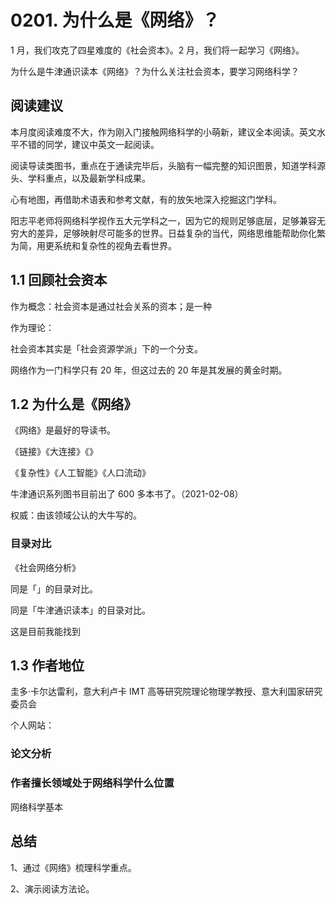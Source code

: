 # 0201. 为什么是《网络》？

1 月，我们攻克了四星难度的《社会资本》。2 月，我们将一起学习《网络》。

为什么是牛津通识读本《网络》？为什么关注社会资本，要学习网络科学？

## 阅读建议

本月度阅读难度不大，作为刚入门接触网络科学的小萌新，建议全本阅读。英文水平不错的同学，建议中英文一起阅读。

阅读导读类图书，重点在于通读完毕后，头脑有一幅完整的知识图景，知道学科源头、学科重点，以及最新学科成果。

心有地图，再借助术语表和参考文献，有的放矢地深入挖掘这门学科。

阳志平老师将网络科学视作五大元学科之一，因为它的规则足够底层，足够兼容无穷大的差异，足够映射尽可能多的世界。日益复杂的当代，网络思维能帮助你化繁为简，用更系统和复杂性的视角去看世界。

## 1.1 回顾社会资本

作为概念：社会资本是通过社会关系的资本；是一种

作为理论：

社会资本其实是「社会资源学派」下的一个分支。

网络作为一门科学只有 20 年，但这过去的 20 年是其发展的黄金时期。

## 1.2 为什么是《网络》

《网络》是最好的导读书。

《链接》《大连接》《》

《复杂性》《人工智能》《人口流动》

牛津通识系列图书目前出了 600 多本书了。（2021-02-08）

权威：由该领域公认的大牛写的。

### 目录对比

《社会网络分析》

同是「」的目录对比。

同是「牛津通识读本」的目录对比。

这是目前我能找到

## 1.3 作者地位

圭多·卡尔达雷利，意大利卢卡 IMT 高等研究院理论物理学教授、意大利国家研究委员会

个人网站：

### 论文分析

### 作者擅长领域处于网络科学什么位置

网络科学基本

## 总结

1、通过《网络》梳理科学重点。

2、演示阅读方法论。